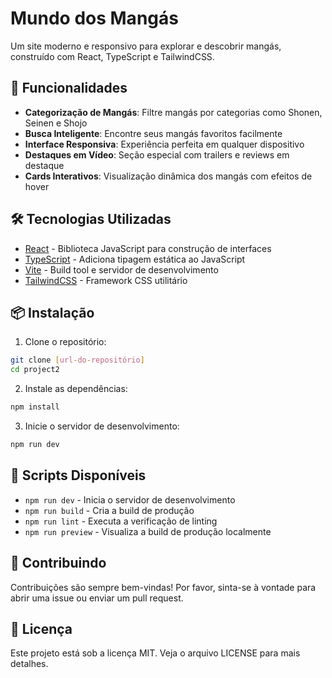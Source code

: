 # Mundo dos Mangás

Um site moderno e responsivo para explorar e descobrir mangás, construído com React, TypeScript e TailwindCSS.

## 🚀 Funcionalidades

- **Categorização de Mangás**: Filtre mangás por categorias como Shonen, Seinen e Shojo
- **Busca Inteligente**: Encontre seus mangás favoritos facilmente
- **Interface Responsiva**: Experiência perfeita em qualquer dispositivo
- **Destaques em Vídeo**: Seção especial com trailers e reviews em destaque
- **Cards Interativos**: Visualização dinâmica dos mangás com efeitos de hover

## 🛠️ Tecnologias Utilizadas

- [React](https://reactjs.org/) - Biblioteca JavaScript para construção de interfaces
- [TypeScript](https://www.typescriptlang.org/) - Adiciona tipagem estática ao JavaScript
- [Vite](https://vitejs.dev/) - Build tool e servidor de desenvolvimento
- [TailwindCSS](https://tailwindcss.com/) - Framework CSS utilitário

## 📦 Instalação

1. Clone o repositório:
```bash
git clone [url-do-repositório]
cd project2
```

2. Instale as dependências:
```bash
npm install
```

3. Inicie o servidor de desenvolvimento:
```bash
npm run dev
```

## 🔧 Scripts Disponíveis

- `npm run dev` - Inicia o servidor de desenvolvimento
- `npm run build` - Cria a build de produção
- `npm run lint` - Executa a verificação de linting
- `npm run preview` - Visualiza a build de produção localmente

## 🤝 Contribuindo

Contribuições são sempre bem-vindas! Por favor, sinta-se à vontade para abrir uma issue ou enviar um pull request.

## 📝 Licença

Este projeto está sob a licença MIT. Veja o arquivo LICENSE para mais detalhes.
